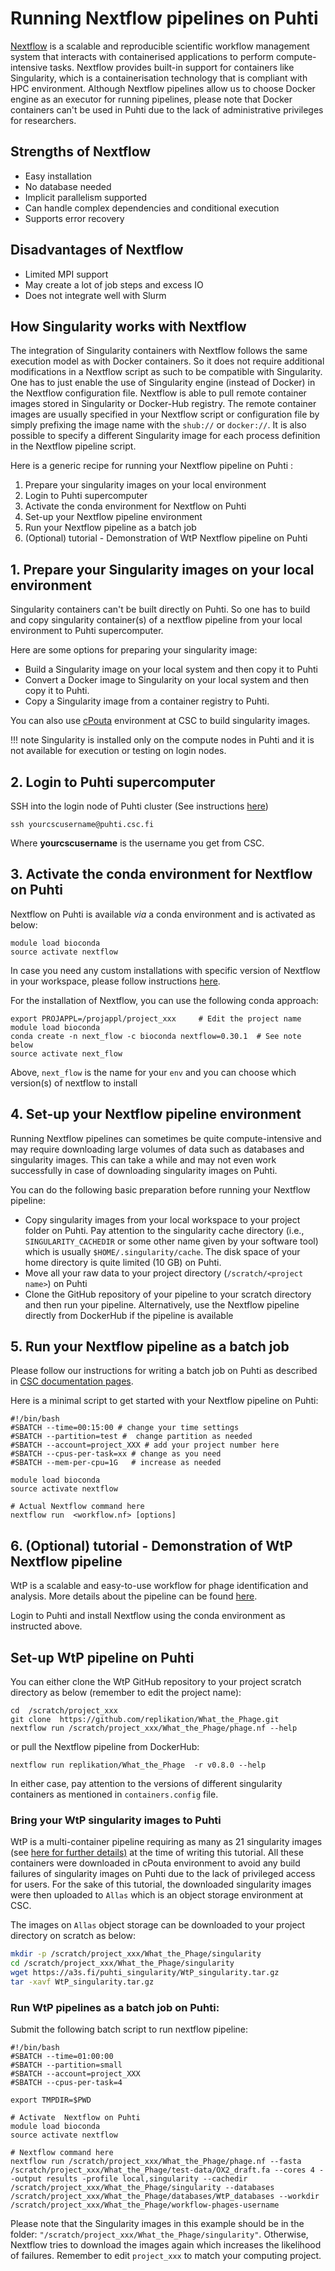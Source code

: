 
# Running Nextflow pipelines on Puhti
[Nextflow](https://www.nextflow.io/) is a scalable and reproducible scientific workflow 
management system that interacts with containerised applications to perform 
compute-intensive tasks. Nextflow provides built-in support for containers 
like Singularity, which is a containerisation technology that is compliant 
with HPC environment. Although Nextflow pipelines allow us to choose Docker 
engine as an executor for running pipelines, please note that Docker 
containers can't be used in Puhti due to the lack of administrative privileges for researchers.

## Strengths of Nextflow

* Easy installation
* No database needed
* Implicit parallelism supported
* Can handle complex dependencies and conditional execution
* Supports error recovery

## Disadvantages of Nextflow

* Limited MPI support
* May create a lot of job steps and excess IO
* Does not integrate well with Slurm

## How Singularity works with Nextflow
The integration of Singularity containers with Nextflow follows the same 
execution model as with Docker containers. So it does not require additional 
modifications in a Nextflow script as such to be compatible with Singularity. 
One has to just enable the use of Singularity engine (instead of Docker) 
in the Nextflow configuration file. Nextflow is able to pull remote container 
images stored in Singularity or Docker-Hub registry. The remote container 
images are usually specified in your Nextflow script or configuration 
file by simply prefixing the image name with the `shub://` or `docker://`. 
It is also possible to specify a different Singularity image for each 
process definition in the Nextflow pipeline script. 

Here is a generic recipe for running your Nextflow pipeline on Puhti :

1. Prepare your singularity images on your local environment
2. Login to Puhti supercomputer
3. Activate the conda environment for Nextflow on Puhti
4. Set-up your Nextflow pipeline environment
5. Run your Nextflow pipeline as a batch job
6. (Optional) tutorial - Demonstration of WtP Nextflow pipeline on Puhti

## 1. Prepare your Singularity images on your local environment

Singularity containers can't be built directly on Puhti. So one has to 
build and copy singularity container(s) of a nextflow pipeline from your 
local environment to Puhti supercomputer. 

Here are some options for preparing your singularity image:

- Build a Singularity image on your local system  and then copy it to Puhti
- Convert a Docker image to Singularity on your local system and then copy it to Puhti.
- Copy a Singularity image from a container registry to Puhti.

You can also use [cPouta](../../cloud/pouta/launch-vm-from-web-gui.md) environment at CSC to build singularity images.

!!! note 
    Singularity is installed only on the compute nodes in Puhti and 
    it is not available for execution or testing on login nodes.

## 2. Login to Puhti supercomputer

SSH into the login node of Puhti cluster (See instructions [here](../../computing/overview.md))

```
ssh yourcscusername@puhti.csc.fi
```
Where **yourcscusername** is the username you get from CSC.

## 3. Activate the conda environment for Nextflow on Puhti

Nextflow on Puhti is available *via* a conda environment and is activated as below:

```
module load bioconda
source activate nextflow
```

In case you need any custom installations with specific version of Nextflow in your 
workspace, please follow instructions [here](../../computing/containers/tykky.md). 

For the installation of Nextflow, you can use the following conda approach: 

```
export PROJAPPL=/projappl/project_xxx     # Edit the project name
module load bioconda
conda create -n next_flow -c bioconda nextflow=0.30.1  # See note below
source activate next_flow  
```
Above, `next_flow` is the name for your `env` and you can choose which version(s) of nextflow to install

## 4. Set-up your Nextflow pipeline environment

Running Nextflow pipelines can sometimes be quite compute-intensive and 
may require downloading large volumes of data such as databases and 
singularity images. This can take a while and may not even work successfully 
in case of downloading singularity images on Puhti. 

You can do the following basic preparation before running your Nextflow pipeline:

- Copy singularity images from your local workspace to your project folder on Puhti. 
  Pay attention to the singularity cache directory (i.e., `SINGULARITY_CACHEDIR` or some 
  other name given by your software tool) which is usually `$HOME/.singularity/cache`. 
  The disk space of your home directory is quite limited (10 GB) on Puhti.
- Move all your raw data to your project directory (`/scratch/<project name>`) on Puhti
- Clone the GitHub repository of your pipeline to your scratch directory and then run your 
  pipeline. Alternatively, use the Nextflow pipeline directly 
  from DockerHub if the pipeline is available

## 5. Run your Nextflow pipeline as a batch job

Please follow our instructions for writing a batch job on Puhti as described in 
[CSC documentation pages](../../computing/running/example-job-scripts-puhti.md).

Here is a minimal script to get started with your Nextflow pipeline on Puhti:

```
#!/bin/bash
#SBATCH --time=00:15:00 # change your time settings
#SBATCH --partition=test #  change partition as needed
#SBATCH --account=project_XXX # add your project number here
#SBATCH --cpus-per-task=xx # change as you need
#SBATCH --mem-per-cpu=1G   # increase as needed

module load bioconda
source activate nextflow

# Actual Nextflow command here
nextflow run  <workflow.nf> [options]
```

## 6. (Optional) tutorial - Demonstration of WtP Nextflow pipeline

WtP is a scalable and easy-to-use workflow for phage identification 
and analysis. More details about the pipeline can be found 
[here](https://github.com/replikation/What_the_Phage).

Login to Puhti and install Nextflow using the conda environment as instructed above.

## Set-up WtP pipeline on Puhti

You can either clone the WtP GitHub repository to your project scratch directory as below
(remember to edit the project name):

```
cd  /scratch/project_xxx
git clone  https://github.com/replikation/What_the_Phage.git
nextflow run /scratch/project_xxx/What_the_Phage/phage.nf --help
```

or pull the Nextflow pipeline from DockerHub:

```
nextflow run replikation/What_the_Phage  -r v0.8.0 --help
```

In either case, pay attention to the versions of different singularity 
containers as mentioned in `containers.config` file. 

### Bring your WtP singularity images to Puhti

WtP is a multi-container pipeline requiring as many as 21 singularity images 
(see [here for further details)](https://github.com/replikation/What_the_Phage/blob/master/configs/container.config) 
at the time of writing this tutorial. All these containers were downloaded 
in cPouta environment to avoid any build failures of singularity images on Puhti due to the lack 
of privileged access for users. For the sake of this tutorial, the downloaded singularity 
images were then uploaded to ``Allas`` which is an object storage environment at CSC.

The images on `Allas` object storage can be downloaded to your project directory on scratch as below:
```bash
mkdir -p /scratch/project_xxx/What_the_Phage/singularity
cd /scratch/project_xxx/What_the_Phage/singularity
wget https://a3s.fi/puhti_singularity/WtP_singularity.tar.gz
tar -xavf WtP_singularity.tar.gz
```

### Run WtP pipelines as a batch job on Puhti:

Submit the following batch script to run nextflow pipeline:
```
#!/bin/bash
#SBATCH --time=01:00:00
#SBATCH --partition=small
#SBATCH --account=project_XXX
#SBATCH --cpus-per-task=4

export TMPDIR=$PWD

# Activate  Nextflow on Puhti
module load bioconda
source activate nextflow

# Nextflow command here
nextflow run /scratch/project_xxx/What_the_Phage/phage.nf --fasta /scratch/project_xxx/What_the_Phage/test-data/OX2_draft.fa --cores 4 --output results -profile local,singularity --cachedir /scratch/project_xxx/What_the_Phage/singularity --databases /scratch/project_xxx/What_the_Phage/databases/WtP_databases --workdir /scratch/project_xxx/What_the_Phage/workflow-phages-username 
```

Please note that the Singularity images in this example should be in the folder:
`"/scratch/project_xxx/What_the_Phage/singularity"`. Otherwise, Nextflow tries to download 
the images again which increases the likelihood of failures. Remember to edit `project_xxx`
to match your computing project.
